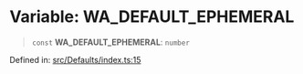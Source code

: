 # Variable: WA\_DEFAULT\_EPHEMERAL

> `const` **WA\_DEFAULT\_EPHEMERAL**: `number`

Defined in: [src/Defaults/index.ts:15](https://github.com/Fokusdotid/Baileys/blob/49e815e65b8f4aea31725e09dcf4815734557e39/src/Defaults/index.ts#L15)
